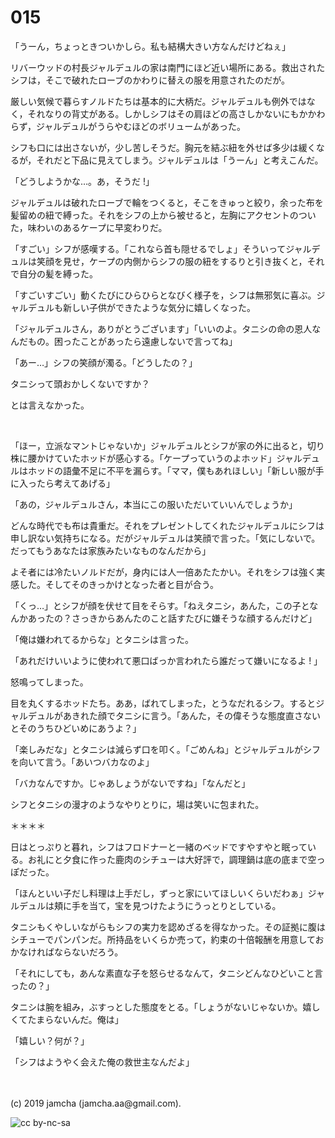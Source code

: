 

# 015

「うーん，ちょっときついかしら。私も結構大きい方なんだけどねぇ」

リバーウッドの村長ジャルデュルの家は南門にほど近い場所にある。救出されたシフは，そこで破れたローブのかわりに替えの服を用意されたのだが。

厳しい気候で暮らすノルドたちは基本的に大柄だ。ジャルデュルも例外ではなく，それなりの背丈がある。しかしシフはその肩ほどの高さしかないにもかかわらず，ジャルデュルがうらやむほどのボリュームがあった。

シフも口には出さないが，少し苦しそうだ。胸元を結ぶ紐を外せば多少は緩くなるが，それだと下品に見えてしまう。ジャルデュルは「うーん」と考えこんだ。

「どうしようかな…。あ，そうだ !」

ジャルデュルは破れたローブで輪をつくると，そこをきゅっと絞り，余った布を髪留めの紐で縛った。それをシフの上から被せると，左胸にアクセントのついた，味わいのあるケープに早変わりだ。

「すごい」シフが感嘆する。「これなら首も隠せるでしょ」そういってジャルデュルは笑顔を見せ，ケープの内側からシフの服の紐をするりと引き抜くと，それで自分の髪を縛った。

「すごいすごい」動くたびにひらひらとなびく様子を，シフは無邪気に喜ぶ。ジャルデュルも新しい子供ができたような気分に嬉しくなった。

「ジャルデュルさん，ありがとうございます」「いいのよ。タニシの命の恩人なんだもの。困ったことがあったら遠慮しないで言ってね」

「あー…」シフの笑顔が濁る。「どうしたの？」

タニシって頭おかしくないですか？

とは言えなかった。

<br>

「ほー，立派なマントじゃないか」ジャルデュルとシフが家の外に出ると，切り株に腰かけていたホッドが感心する。「ケープっていうのよホッド」ジャルデュルはホッドの語彙不足に不平を漏らす。「ママ，僕もあれほしい」「新しい服が手に入ったら考えてあげる」

「あの，ジャルデュルさん，本当にこの服いただいていいんでしょうか」

どんな時代でも布は貴重だ。それをプレゼントしてくれたジャルデュルにシフは申し訳ない気持ちになる。だがジャルデュルは笑顔で言った。「気にしないで。だってもうあなたは家族みたいなものなんだから」

よそ者には冷たいノルドだが，身内には人一倍あたたかい。それをシフは強く実感した。そしてそのきっかけとなった者と目が合う。

「くっ…」とシフが顔を伏せて目をそらす。「ねえタニシ，あんた，この子となんかあったの？さっきからあんたのこと話すたびに嫌そうな顔するんだけど」

「俺は嫌われてるからな」とタニシは言った。

「あれだけいいように使われて悪口ばっか言われたら誰だって嫌いになるよ ! 」

怒鳴ってしまった。

目を丸くするホッドたち。ああ，ばれてしまった，とうなだれるシフ。するとジャルデュルがあきれた顔でタニシに言う。「あんた，その偉そうな態度直さないとそのうちひどいめにあうよ？」

「楽しみだな」とタニシは減らず口を叩く。「ごめんね」とジャルデュルがシフを向いて言う。「あいつバカなのよ」

「バカなんですか。じゃあしょうがないですね」「なんだと」

シフとタニシの漫才のようなやりとりに，場は笑いに包まれた。

＊＊＊＊

日はとっぷりと暮れ，シフはフロドナーと一緒のベッドですやすやと眠っている。お礼にと夕食に作った鹿肉のシチューは大好評で，調理鍋は底の底まで空っぽだった。

「ほんといい子だし料理は上手だし，ずっと家にいてほしいくらいだわぁ」ジャルデュルは頬に手を当て，宝を見つけたようにうっとりとしている。

タニシもくやしいながらもシフの実力を認めざるを得なかった。その証拠に腹はシチューでパンパンだ。所持品をいくらか売って，約束の十倍報酬を用意しておかなければならないだろう。

「それにしても，あんな素直な子を怒らせるなんて，タニシどんなひどいこと言ったの？」

タニシは腕を組み，ぶすっとした態度をとる。「しょうがないじゃないか。嬉しくてたまらないんだ。俺は」

「嬉しい？何が？」

「シフはようやく会えた俺の救世主なんだよ」

<br>
<br>
(c) 2019 jamcha (jamcha.aa@gmail.com).

![cc by-nc-sa](https://i.creativecommons.org/l/by-nc-sa/4.0/88x31.png)

